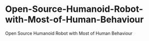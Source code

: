 # Open-Source-Humanoid-Robot-with-Most-of-Human-Behaviour
Open Source Humanoid Robot with Most of Human Behaviour
